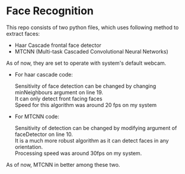 # Face Recognition

This repo consists of two python files, which uses following method to extract faces:
  <ul>
    <li>Haar Cascade frontal face detector</li>
    <li>MTCNN (Multi-task Cascaded Convolutional Neural Networks)</li>
  </ul>
As of now, they are set to operate with system's default webcam.
<br>
<ul>
<li>For haar cascade code:</li>
<p>Sensitivity of face detection can be changed by changing minNeighbours argument on line 19.<br>
It can only detect front facing faces<br>
Speed for this algorithm was around 20 fps on my system</p>

<li>For MTCNN code:</li>
  <p>Sensitivity of detection can be changed by modifying argument of faceDetector on line 10.<br>
     It is a much more robust algorithm as it can detect faces in any orientation.<br>
     Processing speed was around 30fps on my system.</p>
</ul>

As of now, MTCNN in better among these two.
